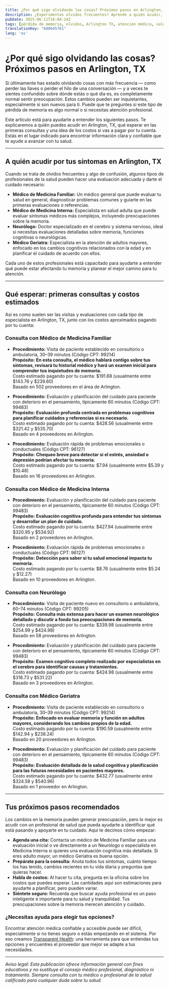 ```yaml
---
title: ¿Por qué sigo olvidando las cosas? Próximos pasos en Arlington, TX  
description: ¿Experimentas olvidos frecuentes? Aprende a quién acudir, los costos estimados y los próximos pasos para problemas de memoria en Arlington, TX.  
pubDate: 2025-06-11T16:04:24Z
tags: [pérdida de memoria, olvidos, Arlington TX, atención médica, salud cognitiva, neurología, medicina familiar]
translationKey: "680645761"
lang: 'es'
---
```


# ¿Por qué sigo olvidando las cosas? Próximos pasos en Arlington, TX

Si últimamente has estado olvidando cosas con más frecuencia — como perder las llaves o perder el hilo de una conversación — y a veces te sientes confundido sobre dónde estás o qué día es, es completamente normal sentir preocupación. Estos cambios pueden ser inquietantes, especialmente si son nuevos para ti. Puede que te preguntes si este tipo de pérdida de memoria es algo normal o si necesitas atención profesional.

Este artículo está para ayudarte a entender los siguientes pasos. Te explicaremos a quién puedes acudir en Arlington, TX, qué esperar en las primeras consultas y una idea de los costos si vas a pagar por tu cuenta. Estás en el lugar indicado para encontrar información clara y confiable que te ayude a avanzar con tu salud.

---

## A quién acudir por tus síntomas en Arlington, TX

Cuando se trata de olvidos frecuentes y algo de confusión, algunos tipos de profesionales de la salud pueden hacer una evaluación adecuada y darte el cuidado necesario:

- **Médico de Medicina Familiar:** Un médico general que puede evaluar tu salud en general, diagnosticar problemas comunes y guiarte en las primeras evaluaciones o referencias.
- **Médico de Medicina Interna:** Especialista en salud adulta que puede evaluar síntomas médicos más complejos, incluyendo preocupaciones sobre la memoria.
- **Neurólogo:** Doctor especializado en el cerebro y sistema nervioso, ideal si necesitas evaluaciones detalladas sobre memoria, funciones cognitivas o neurológicas.
- **Médico Geriatra:** Especialista en la atención de adultos mayores, enfocado en los cambios cognitivos relacionados con la edad y en planificar el cuidado de acuerdo con ellos.

Cada uno de estos profesionales está capacitado para ayudarte a entender qué puede estar afectando tu memoria y planear el mejor camino para tu atención.

---

## Qué esperar: primeras consultas y costos estimados

Así es como suelen ser las visitas y evaluaciones con cada tipo de especialista en Arlington, TX, junto con los costos aproximados pagando por tu cuenta:

### Consulta con Médico de Medicina Familiar

- **Procedimiento:** Visita de paciente establecido en consultorio o ambulatoria, 30–39 minutos (Código CPT: 99214)  
  **Propósito:** **En esta consulta, el médico hablará contigo sobre tus síntomas, revisará tu historial médico y hará un examen inicial para comprender tus inquietudes de memoria.**  
  Costo estimado pagando por tu cuenta: $191.68 (usualmente entre $143.76 y $239.60)  
  Basado en 502 proveedores en el área de Arlington.

- **Procedimiento:** Evaluación y planificación del cuidado para paciente con deterioro en el pensamiento, típicamente 60 minutos (Código CPT: 99483)  
  **Propósito:** **Evaluación profunda centrada en problemas cognitivos para planificar cuidados y referencias si es necesario.**  
  Costo estimado pagando por tu cuenta: $428.56 (usualmente entre $321.42 y $535.70)  
  Basado en 4 proveedores en Arlington.

- **Procedimiento:** Evaluación rápida de problemas emocionales o conductuales (Código CPT: 96127)  
  **Propósito:** **Chequeo breve para detectar si el estrés, ansiedad o depresión podrían afectar tu memoria.**  
  Costo estimado pagando por tu cuenta: $7.94 (usualmente entre $5.39 y $10.48)  
  Basado en 16 proveedores en Arlington.

### Consulta con Médico de Medicina Interna

- **Procedimiento:** Evaluación y planificación del cuidado para paciente con deterioro en el pensamiento, típicamente 60 minutos (Código CPT: 99483)  
  **Propósito:** **Evaluación cognitiva profunda para entender tus síntomas y desarrollar un plan de cuidado.**  
  Costo estimado pagando por tu cuenta: $427.94 (usualmente entre $320.95 y $534.92)  
  Basado en 2 proveedores en Arlington.

- **Procedimiento:** Evaluación rápida de problemas emocionales o conductuales (Código CPT: 96127)  
  **Propósito:** **Detección para saber si tu salud emocional impacta tu memoria.**  
  Costo estimado pagando por tu cuenta: $8.76 (usualmente entre $5.24 y $12.27)  
  Basado en 10 proveedores en Arlington.

### Consulta con Neurólogo

- **Procedimiento:** Visita de paciente nuevo en consultorio o ambulatoria, 60–74 minutos (Código CPT: 99205)  
  **Propósito:** **Consulta más extensa para hacer un examen neurológico detallado y discutir a fondo tus preocupaciones de memoria.**  
  Costo estimado pagando por tu cuenta: $339.98 (usualmente entre $254.99 y $424.98)  
  Basado en 58 proveedores en Arlington.

- **Procedimiento:** Evaluación y planificación del cuidado para paciente con deterioro en el pensamiento, típicamente 60 minutos (Código CPT: 99483)  
  **Propósito:** **Examen cognitivo completo realizado por especialistas en el cerebro para identificar causas y tratamientos.**  
  Costo estimado pagando por tu cuenta: $424.98 (usualmente entre $318.73 y $531.22)  
  Basado en 3 proveedores en Arlington.

### Consulta con Médico Geriatra

- **Procedimiento:** Visita de paciente establecido en consultorio o ambulatoria, 30–39 minutos (Código CPT: 99214)  
  **Propósito:** **Enfocado en evaluar memoria y función en adultos mayores, considerando los cambios propios de la edad.**  
  Costo estimado pagando por tu cuenta: $190.59 (usualmente entre $142.94 y $238.24)  
  Basado en 20 proveedores en Arlington.

- **Procedimiento:** Evaluación y planificación del cuidado para paciente con deterioro en el pensamiento, típicamente 60 minutos (Código CPT: 99483)  
  **Propósito:** **Evaluación detallada de la salud cognitiva y planificación para las futuras necesidades en pacientes mayores.**  
  Costo estimado pagando por tu cuenta: $432.77 (usualmente entre $324.58 y $540.96)  
  Basado en 1 proveedor en Arlington.

---

## Tus próximos pasos recomendados

Los cambios en la memoria pueden generar preocupación, pero lo mejor es acudir con un profesional de salud que pueda ayudarte a identificar qué está pasando y apoyarte en tu cuidado. Aquí te decimos cómo empezar:

- **Agenda una cita:** Contacta un médico de Medicina Familiar para una evaluación inicial o ve directamente a un Neurólogo o especialista en Medicina Interna si quieres una evaluación cognitiva más detallada. Si eres adulto mayor, un médico Geriatra es buena opción.
- **Prepárate para la consulta:** Anota todos tus síntomas, cuánto tiempo los has tenido, cambios recientes en tu vida diaria y preguntas que quieras hacer.
- **Habla de costos:** Al hacer tu cita, pregunta en la oficina sobre los costos que puedes esperar. Las cantidades aquí son estimaciones para ayudarte a planificar, pero pueden variar.
- **Siéntete seguro:** Recuerda que buscar ayuda profesional es un paso inteligente e importante para tu salud y tranquilidad. Tus preocupaciones sobre la memoria merecen atención y cuidado.

### ¿Necesitas ayuda para elegir tus opciones?

Encontrar atención médica confiable y accesible puede ser difícil, especialmente si no tienes seguro o estás empezando en el sistema. Por eso creamos [Transparent Health](https://transparenthealth.ai): una herramienta para que entiendas tus opciones y encuentres el proveedor que mejor se adapte a tus necesidades.

---

*Aviso legal: Esta publicación ofrece información general con fines educativos y no sustituye el consejo médico profesional, diagnóstico ni tratamiento. Siempre consulta con tu médico o profesional de la salud calificado para cualquier duda sobre tu salud.*